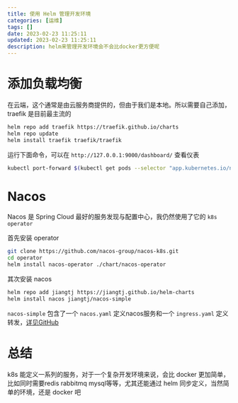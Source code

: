 ```yaml
---
title: 使用 Helm 管理开发环境
categories: [运维]
tags: []
date: 2023-02-23 11:25:11
updated: 2023-02-23 11:25:11
description: helm来管理开发环境会不会比docker更方便呢
---
```


# 添加负载均衡

在云端，这个通常是由云服务商提供的，但由于我们是本地。所以需要自己添加，traefik 是目前最主流的

```bash
helm repo add traefik https://traefik.github.io/charts
helm repo update
helm install traefik traefik/traefik
```

运行下面命令，可以在 `http://127.0.0.1:9000/dashboard/` 查看仪表

```bash
kubectl port-forward $(kubectl get pods --selector "app.kubernetes.io/name=traefik" --output=name) 9000:9000
```

# Nacos

Nacos 是 Spring Cloud 最好的服务发现与配置中心，我仍然使用了它的 `k8s operator`

首先安装 operator
```bash
git clone https://github.com/nacos-group/nacos-k8s.git
cd operator
helm install nacos-operator ./chart/nacos-operator 
```

其次安装 nacos
```bash
helm repo add jiangtj https://jiangtj.github.io/helm-charts
helm install nacos jiangtj/nacos-simple 
```

`nacos-simple` 包含了一个 `nacos.yaml` 定义nacos服务和一个 `ingress.yaml` 定义转发，[详见GitHub](https://github.com/jiangtj/helm-charts/tree/master/charts/nacos-simple)

# 总结

k8s 能定义一系列的服务，对于一个复杂开发环境来说，会比 docker 更加简单，比如同时需要redis rabbitmq mysql等等，尤其还能通过 helm 同步定义，当然简单的环境，还是 docker 吧
